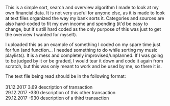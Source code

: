This is a simple sort, search and overview algorithm I made to look at my own financial data. It is not very useful for anyone else, as it is made to look at text files organized the way my bank sorts it. Categories and sources are also hard-coded to fit my own income and spending (it'd be easy to change, but it's still hard coded as the only purpose of this was just to get the overview I wanted for myself).

I uploaded this as an example of something I coded on my spare time just for fun (and function... I needed something to do while sorting my music playlists). It is a mess and completely improvised/unplanned. If I was going to be judged by it or be graded, I would tear it down and code it again from scratch, but this was only meant to work and be used by me, so there it is.


The text file being read should be in the following format:
<br><br>
31.12.2017	3.69	description of transaction <br>
29.12.2017	-330	description of this other transaction <br>
29.12.2017	-930	description of a third transaction <br>